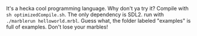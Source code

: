 It's a hecka cool programming language.
Why don't ya try it?
Compile with `sh optimizedCompile.sh`.
The only dependency is SDL2.
run with `./marblerun helloworld.mrbl`.
Guess what, the folder labeled "examples" is full of examples.
Don't lose your marbles!